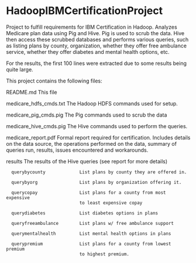 # HadoopIBMCertificationProject
Project to fulfill requirements for IBM Certification in Hadoop.  Analyzes Medicare plan data using Pig and Hive.  Pig is used to scrub the data.  Hive then access these scrubbed databases and performs various queries, such as listing plans by county, organization, whether they offer free ambulance service, whether they offer diabetes and mental health options, etc.

For the results, the first 100 lines were extracted due to some results being
quite large.

This project contains the following files:

   README.md                 This file

   medicare_hdfs_cmds.txt    The Hadoop HDFS commands used for setup.

   medicare_pig_cmds.pig     The Pig commands used to scrub the data

   medicare_hive_cmds.pig    The Hive commands used to perform the queries.

   medicare_report.pdf       Formal report required for certification.  Includes details on the
                             data source, the operations performed on the data, summary of
                             queries run, results, issues encountered and workarounds.

   results                   The results of the Hive queries (see report for more details)

      querybycounty             List plans by county they are offered in.

      querybyorg                List plans by organization offering it.

      querycopay                List plans for a county from most expensive
                                to least expensive copay

      querydiabetes             List diabetes options in plans

      queryfreeambulance        List plans w/ free ambulance support

      querymentalhealth         List mental health options in plans

      querypremium              List plans for a county from lowest premium
                                to highest premium.

